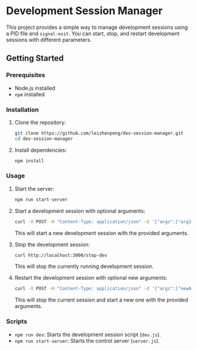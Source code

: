# Development Session Manager

This project provides a simple way to manage development sessions using a PID file and `signal-exit`. You can start, stop, and restart development sessions with different parameters.

## Getting Started

### Prerequisites

- Node.js installed
- `npm` installed

### Installation

1. Clone the repository:
    ```sh
    git clone https://github.com/leizhenpeng/dev-session-manager.git
    cd dev-session-manager
    ```

2. Install dependencies:
    ```sh
    npm install
    ```

### Usage

1. Start the server:
    ```sh
    npm run start-server
    ```

2. Start a development session with optional arguments:
    ```sh
    curl -X POST -H "Content-Type: application/json" -d '{"args":["arg1","arg2"]}' http://localhost:3000/start-dev
    ```
    This will start a new development session with the provided arguments.

3. Stop the development session:
    ```sh
    curl http://localhost:3000/stop-dev
    ```
    This will stop the currently running development session.

4. Restart the development session with optional new arguments:
    ```sh
    curl -X POST -H "Content-Type: application/json" -d '{"args":["newArg1","newArg2"]}' http://localhost:3000/restart-dev
    ```
    This will stop the current session and start a new one with the provided arguments.

### Scripts

- `npm run dev`: Starts the development session script (`dev.js`).
- `npm run start-server`: Starts the control server (`server.js`).

